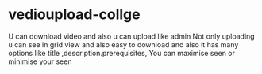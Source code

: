 # vedioupload-collge
U can download video and also u can upload like admin
Not only uploading u can see in grid view and also easy to download and also it has many options like title ,description.prerequisites,
You can maximise seen or minimise your seen 

